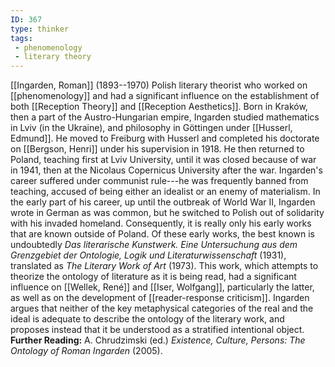 ```yaml
---
ID: 367
type: thinker
tags: 
 - phenomenology
 - literary theory
---
```


[[Ingarden, Roman]]
(1893--1970) Polish literary theorist who worked on
[[phenomenology]] and had a
significant influence on the establishment of both [[Reception Theory]] and [[Reception Aesthetics]]. Born in Kraków,
then a part of the Austro-Hungarian empire, Ingarden studied mathematics
in Lviv (in the Ukraine), and philosophy in Göttingen under [[Husserl, Edmund]]. He moved to
Freiburg with Husserl and completed his doctorate on [[Bergson, Henri]] under his
supervision in 1918. He then returned to Poland, teaching first at Lviv
University, until it was closed because of war in 1941, then at the
Nicolaus Copernicus University after the war. Ingarden's career suffered
under communist rule---he was frequently banned from teaching, accused
of being either an idealist or an enemy of materialism. In the early
part of his career, up until the outbreak of World War II, Ingarden
wrote in German as was common, but he switched to Polish out of
solidarity with his invaded homeland. Consequently, it is really only
his early works that are known outside of Poland. Of these early works,
the best known is undoubtedly *Das literarische Kunstwerk. Eine
Untersuchung aus dem Grenzgebiet der Ontologie, Logik und
Literaturwissenschaft* (1931), translated as *The Literary Work of Art*
(1973). This work, which attempts to theorize the ontology of literature
as it is being read, had a significant influence on [[Wellek, René]] and [[Iser, Wolfgang]], particularly the
latter, as well as on the development of [[reader-response criticism]]. Ingarden argues
that neither of the key metaphysical categories of the real and the
ideal is adequate to describe the ontology of the literary work, and
proposes instead that it be understood as a stratified intentional
object.
**Further Reading:** A. Chrudzimski (ed.) *Existence, Culture, Persons:
The Ontology of Roman Ingarden* (2005).
